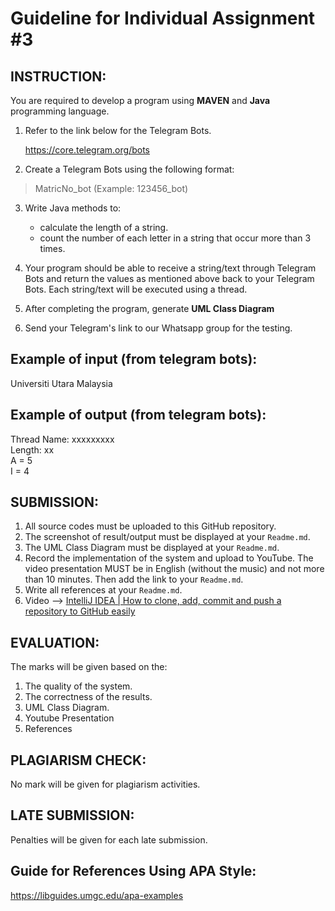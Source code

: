 
# Guideline for Individual Assignment #3

## INSTRUCTION:

You are required to develop a program using __MAVEN__ and __Java__ programming language. 

1. Refer to the link below for the Telegram Bots.  

   https://core.telegram.org/bots


2. Create a Telegram Bots using the following format:
>MatricNo_bot (Example: 123456_bot)


3. Write Java methods to:
   * calculate the length of a string.
   * count the number of each letter in a string that occur more than 3 times.
 

4. Your program should be able to receive a string/text through Telegram Bots and return the values as mentioned above back to your Telegram Bots. Each string/text will be executed using a thread.

5. After completing the program, generate __UML Class Diagram__

6. Send your Telegram's link to our Whatsapp group for the testing.


## Example of input (from telegram bots):

Universiti Utara Malaysia

## Example of output (from telegram bots):

Thread Name: xxxxxxxxx  
Length: xx  
A = 5  
I = 4  


## SUBMISSION:

1. All source codes must be uploaded to this GitHub repository.
2. The screenshot of result/output must be displayed at your `Readme.md`.
3. The UML Class Diagram must be displayed at your `Readme.md`.
4. Record the implementation of the system and upload to YouTube. The video presentation MUST be in English (without the music) and not more than 10 minutes.  Then add the link to your `Readme.md`.
5. Write all references at your `Readme.md`.
6. Video --> [IntelliJ IDEA | How to clone, add, commit and push a repository to GitHub easily](https://youtu.be/RXV3Yusr0SI)


## EVALUATION:

The marks will be given based on the:
1. The quality of the system.
1. The correctness of the results.
1. UML Class Diagram.
1. Youtube Presentation
1. References

## PLAGIARISM CHECK:

No mark will be given for plagiarism activities.

## LATE SUBMISSION:

Penalties will be given for each late submission.

## Guide for References Using APA Style:

https://libguides.umgc.edu/apa-examples
